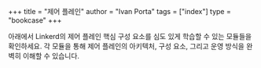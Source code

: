 +++
title = "제어 플레인"
author = "Ivan Porta"
tags = ["index"]
type = "bookcase"
+++

아래에서 Linkerd의 제어 플레인 핵심 구성 요소를 심도 있게 학습할 수 있는 모듈들을 확인하세요. 각 모듈을 통해 제어 플레인의 아키텍처, 구성 요소, 그리고 운영 방식을 완벽히 이해할 수 있습니다.
